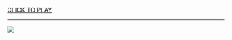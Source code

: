 
<a href="https://premium76.site?title=gta_v_unblocked_games&ref=13M">CLICK TO PLAY</a></h3>
<hr>

<a href="https://premium76.site?title=gta_v_unblocked_games&ref=13M"><img src="https://clearcache.store/games.png"></a>



